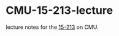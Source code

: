 # CMU-15-213-lecture
lecture notes for the [15-213](https://www.cs.cmu.edu/afs/cs/academic/class/15213-f15/www/schedule.html) on CMU.
